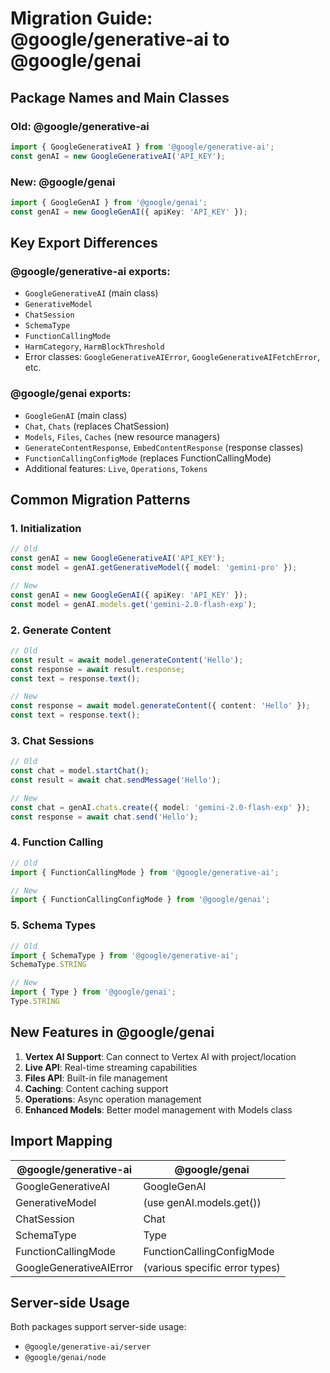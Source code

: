 # Migration Guide: @google/generative-ai to @google/genai

## Package Names and Main Classes

### Old: @google/generative-ai
```typescript
import { GoogleGenerativeAI } from '@google/generative-ai';
const genAI = new GoogleGenerativeAI('API_KEY');
```

### New: @google/genai
```typescript
import { GoogleGenAI } from '@google/genai';
const genAI = new GoogleGenAI({ apiKey: 'API_KEY' });
```

## Key Export Differences

### @google/generative-ai exports:
- `GoogleGenerativeAI` (main class)
- `GenerativeModel`
- `ChatSession`
- `SchemaType`
- `FunctionCallingMode`
- `HarmCategory`, `HarmBlockThreshold`
- Error classes: `GoogleGenerativeAIError`, `GoogleGenerativeAIFetchError`, etc.

### @google/genai exports:
- `GoogleGenAI` (main class)
- `Chat`, `Chats` (replaces ChatSession)
- `Models`, `Files`, `Caches` (new resource managers)
- `GenerateContentResponse`, `EmbedContentResponse` (response classes)
- `FunctionCallingConfigMode` (replaces FunctionCallingMode)
- Additional features: `Live`, `Operations`, `Tokens`

## Common Migration Patterns

### 1. Initialization
```typescript
// Old
const genAI = new GoogleGenerativeAI('API_KEY');
const model = genAI.getGenerativeModel({ model: 'gemini-pro' });

// New
const genAI = new GoogleGenAI({ apiKey: 'API_KEY' });
const model = genAI.models.get('gemini-2.0-flash-exp');
```

### 2. Generate Content
```typescript
// Old
const result = await model.generateContent('Hello');
const response = await result.response;
const text = response.text();

// New
const response = await model.generateContent({ content: 'Hello' });
const text = response.text();
```

### 3. Chat Sessions
```typescript
// Old
const chat = model.startChat();
const result = await chat.sendMessage('Hello');

// New
const chat = genAI.chats.create({ model: 'gemini-2.0-flash-exp' });
const response = await chat.send('Hello');
```

### 4. Function Calling
```typescript
// Old
import { FunctionCallingMode } from '@google/generative-ai';

// New
import { FunctionCallingConfigMode } from '@google/genai';
```

### 5. Schema Types
```typescript
// Old
import { SchemaType } from '@google/generative-ai';
SchemaType.STRING

// New
import { Type } from '@google/genai';
Type.STRING
```

## New Features in @google/genai

1. **Vertex AI Support**: Can connect to Vertex AI with project/location
2. **Live API**: Real-time streaming capabilities
3. **Files API**: Built-in file management
4. **Caching**: Content caching support
5. **Operations**: Async operation management
6. **Enhanced Models**: Better model management with Models class

## Import Mapping

| @google/generative-ai | @google/genai |
|----------------------|---------------|
| GoogleGenerativeAI | GoogleGenAI |
| GenerativeModel | (use genAI.models.get()) |
| ChatSession | Chat |
| SchemaType | Type |
| FunctionCallingMode | FunctionCallingConfigMode |
| GoogleGenerativeAIError | (various specific error types) |

## Server-side Usage

Both packages support server-side usage:
- `@google/generative-ai/server` 
- `@google/genai/node`